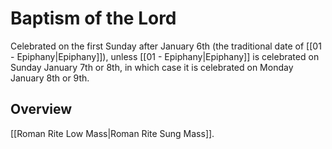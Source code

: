 # Baptism of the Lord

Celebrated on the first Sunday after January 6th (the traditional date of [[01 - Epiphany|Epiphany]]), unless [[01 - Epiphany|Epiphany]] is celebrated on Sunday January 7th or 8th, in which case it is celebrated on Monday January 8th or 9th.

## Overview
[[Roman Rite Low Mass|Roman Rite Sung Mass]].
